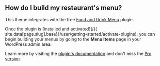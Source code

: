## <a name="menu"></a> How do I build my restaurant's menu?

This theme integrates with the free [Food and Drink Menu](https://wordpress.org/plugins/food-and-drink-menu/) plugin.

Once the plugin is [installed and activated](/{{ site.data[page.slug].base}}/user/getting-started/activate-plugins), you can begin building your menus by going to the **Menu Items** page in your WordPress admin area.

Learn more by visiting the [plugin's documentation](/plugins/food-and-drink-menu) and don't miss the [Pro version](http://themeofthecrop.com/plugin/food-and-drink-menu-pro/).
